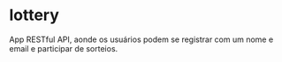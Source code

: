 # lottery
App RESTful API, aonde os usuários podem se registrar com um nome e email e participar de sorteios.
